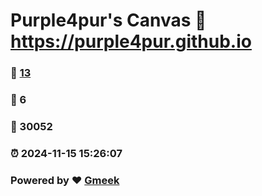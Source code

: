 # Purple4pur's Canvas :link: https://purple4pur.github.io 
### :page_facing_up: [13](https://purple4pur.github.io/tag.html) 
### :speech_balloon: 6 
### :hibiscus: 30052 
### :alarm_clock: 2024-11-15 15:26:07 
### Powered by :heart: [Gmeek](https://github.com/Meekdai/Gmeek)
